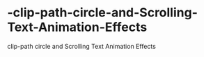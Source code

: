 # -clip-path-circle-and-Scrolling-Text-Animation-Effects
 clip-path circle and Scrolling Text Animation Effects

